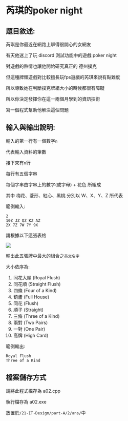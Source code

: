# 芮琪的poker night
## 題目敘述:

芮琪是你最近在網路上聊得很開心的女網友

有天他迷上了玩 discord 測試功能中的遊戲 poker night

對遊戲的熱情也讓他開始研究真正的 德州撲克

但這種牌類遊戲對比較擅長玩fps遊戲的芮琪來說有點難度

所以導致她在判斷撲克牌組大小的時候都很有障礙

所以你決定發揮你在這一兩個月學到的資訊技術

寫一個程式幫助他解決這個問題


## 輸入與輸出說明:

輸入的第一行有一個數字`n`

代表輸入資料的筆數

接下來有`n`行

每行有五個字串

每個字串由字串上的數字(或字母) + 花色 所組成

其中 梅花、菱形、紅心、黑桃 分別以  W、X、Y、Z  所代表

範例輸入:
```
2
10Z JZ QZ KZ AZ
2X 7Z 7W 7Y 9X
```


請根據以下這張表格

![](https://encrypted-tbn0.gstatic.com/images?q=tbn:ANd9GcRBzuHHIPEm1J7OmR4C1779oJ6ruUEXUddADoSc-OJ0zJwbw__jGdhtH1Wv2Z4GK2rlgy0&usqp=CAU)

輸出此五張牌中最大的組合之`英文名字`

大小依序為:
1. 同花大順 (Royal Flush)
2. 同花順 (Straight Flush)
3. 四條 (Four of a Kind)
4. 葫蘆 (Full House)
5. 同花 (Flush)
6. 順子 (Straight)
7. 三條 (Three of a Kind)
8. 兩對 (Two Pairs)
9. 一對 (One Pair)
10. 高牌 (High Card)

範例輸出:
```
Royal Flush
Three of a Kind
```

## 檔案儲存方式

請將此程式檔存為 a02.cpp 

執行檔存為 a02.exe

放置於`/21-IT-Design/part-A/2/ans/`中
